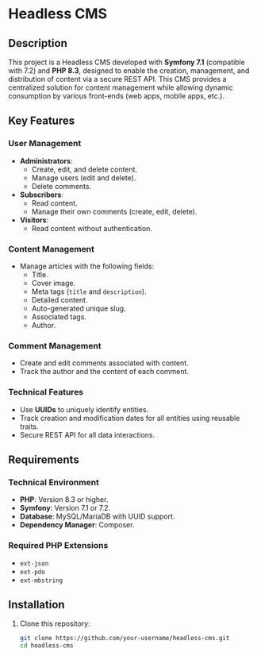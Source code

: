 # Headless CMS

## Description

This project is a Headless CMS developed with **Symfony 7.1** (compatible with 7.2) and **PHP 8.3**, designed to enable the creation, management, and distribution of content via a secure REST API. This CMS provides a centralized solution for content management while allowing dynamic consumption by various front-ends (web apps, mobile apps, etc.).

## Key Features

### User Management
- **Administrators**:
    - Create, edit, and delete content.
    - Manage users (edit and delete).
    - Delete comments.
- **Subscribers**:
    - Read content.
    - Manage their own comments (create, edit, delete).
- **Visitors**:
    - Read content without authentication.

### Content Management
- Manage articles with the following fields:
    - Title.
    - Cover image.
    - Meta tags (`title` and `description`).
    - Detailed content.
    - Auto-generated unique slug.
    - Associated tags.
    - Author.

### Comment Management
- Create and edit comments associated with content.
- Track the author and the content of each comment.

### Technical Features
- Use **UUIDs** to uniquely identify entities.
- Track creation and modification dates for all entities using reusable traits.
- Secure REST API for all data interactions.

## Requirements

### Technical Environment
- **PHP**: Version 8.3 or higher.
- **Symfony**: Version 7.1 or 7.2.
- **Database**: MySQL/MariaDB with UUID support.
- **Dependency Manager**: Composer.

### Required PHP Extensions
- `ext-json`
- `ext-pdo`
- `ext-mbstring`

## Installation

1. Clone this repository:
   ```bash
   git clone https://github.com/your-username/headless-cms.git
   cd headless-cms
   
